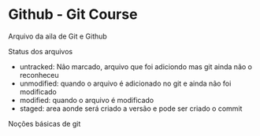# Github - Git Course

Arquivo da aila de Git e Github

Status dos arquivos

- untracked: Não marcado, arquivo que foi adiciondo mas git ainda não o reconheceu
- unmodified: quando o arquivo é adicionado no git e ainda não foi modificado
- modified: quando o arquivo é modificado
- staged: area aonde será criado a versão e pode ser criado o commit

Noções básicas de git
